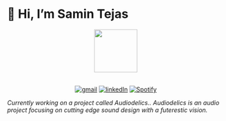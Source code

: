 # 👋 Hi, I’m Samin Tejas

<div id="header" align="center">
  <img src="https://media.giphy.com/media/6WQF7lLukLtG6tPJRT/giphy.gif" width="100"/>
</div>

<br>

<div align="center">

[![gmail](https://img.shields.io/badge/gmail-samintejas@gmail.com-EA4335?style=flat-square&logo=gmail)](samintejas@gmail.com)
[![linkedIn](https://img.shields.io/badge/LinkedIn-Samin_Tejas-0A66C2?style=flat-square&logo=LinkedIn)](https://www.linkedin.com/in/samin-tejas/)
[![Spotify](https://img.shields.io/badge/Spotify-Stellarmantra-49fc6d?style=flat-square&logo=Spotify)](https://open.spotify.com/artist/6y7nc2oT8KYpnp2ffdH9aX?si=_tSnluW9Q8uSPDgN01czkQ)
  
</div>



*Currently working on a project called Audiodelics.. Audiodelics is an audio project focusing on cutting edge sound design with a futerestic vision.*


